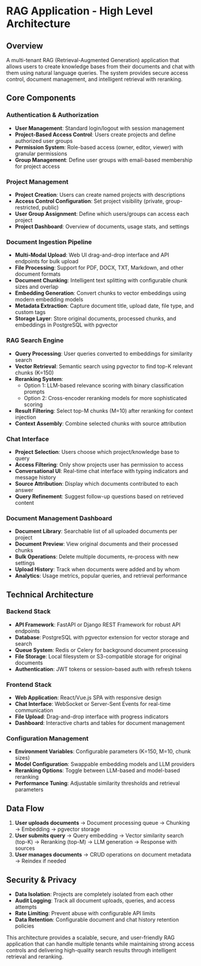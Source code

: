 # RAG Application - High Level Architecture

## Overview
A multi-tenant RAG (Retrieval-Augmented Generation) application that allows users to create knowledge bases from their documents and chat with them using natural language queries. The system provides secure access control, document management, and intelligent retrieval with reranking.

## Core Components

### Authentication & Authorization
- **User Management**: Standard login/logout with session management
- **Project-Based Access Control**: Users create projects and define authorized user groups
- **Permission System**: Role-based access (owner, editor, viewer) with granular permissions
- **Group Management**: Define user groups with email-based membership for project access

### Project Management
- **Project Creation**: Users can create named projects with descriptions
- **Access Control Configuration**: Set project visibility (private, group-restricted, public)
- **User Group Assignment**: Define which users/groups can access each project
- **Project Dashboard**: Overview of documents, usage stats, and settings

### Document Ingestion Pipeline
- **Multi-Modal Upload**: Web UI drag-and-drop interface and API endpoints for bulk upload
- **File Processing**: Support for PDF, DOCX, TXT, Markdown, and other document formats
- **Document Chunking**: Intelligent text splitting with configurable chunk sizes and overlap
- **Embedding Generation**: Convert chunks to vector embeddings using modern embedding models
- **Metadata Extraction**: Capture document title, upload date, file type, and custom tags
- **Storage Layer**: Store original documents, processed chunks, and embeddings in PostgreSQL with pgvector

### RAG Search Engine
- **Query Processing**: User queries converted to embeddings for similarity search
- **Vector Retrieval**: Semantic search using pgvector to find top-K relevant chunks (K=150)
- **Reranking System**: 
  - Option 1: LLM-based relevance scoring with binary classification prompts
  - Option 2: Cross-encoder reranking models for more sophisticated scoring
- **Result Filtering**: Select top-M chunks (M=10) after reranking for context injection
- **Context Assembly**: Combine selected chunks with source attribution

### Chat Interface
- **Project Selection**: Users choose which project/knowledge base to query
- **Access Filtering**: Only show projects user has permission to access
- **Conversational UI**: Real-time chat interface with typing indicators and message history
- **Source Attribution**: Display which documents contributed to each answer
- **Query Refinement**: Suggest follow-up questions based on retrieved content

### Document Management Dashboard
- **Document Library**: Searchable list of all uploaded documents per project
- **Document Preview**: View original documents and their processed chunks
- **Bulk Operations**: Delete multiple documents, re-process with new settings
- **Upload History**: Track when documents were added and by whom
- **Analytics**: Usage metrics, popular queries, and retrieval performance

## Technical Architecture

### Backend Stack
- **API Framework**: FastAPI or Django REST Framework for robust API endpoints
- **Database**: PostgreSQL with pgvector extension for vector storage and search
- **Queue System**: Redis or Celery for background document processing
- **File Storage**: Local filesystem or S3-compatible storage for original documents
- **Authentication**: JWT tokens or session-based auth with refresh tokens

### Frontend Stack
- **Web Application**: React/Vue.js SPA with responsive design
- **Chat Interface**: WebSocket or Server-Sent Events for real-time communication
- **File Upload**: Drag-and-drop interface with progress indicators
- **Dashboard**: Interactive charts and tables for document management

### Configuration Management
- **Environment Variables**: Configurable parameters (K=150, M=10, chunk sizes)
- **Model Configuration**: Swappable embedding models and LLM providers
- **Reranking Options**: Toggle between LLM-based and model-based reranking
- **Performance Tuning**: Adjustable similarity thresholds and retrieval parameters

## Data Flow

1. **User uploads documents** → Document processing queue → Chunking → Embedding → pgvector storage
2. **User submits query** → Query embedding → Vector similarity search (top-K) → Reranking (top-M) → LLM generation → Response with sources
3. **User manages documents** → CRUD operations on document metadata → Reindex if needed

## Security & Privacy
- **Data Isolation**: Projects are completely isolated from each other
- **Audit Logging**: Track all document uploads, queries, and access attempts
- **Rate Limiting**: Prevent abuse with configurable API limits
- **Data Retention**: Configurable document and chat history retention policies

This architecture provides a scalable, secure, and user-friendly RAG application that can handle multiple tenants while maintaining strong access controls and delivering high-quality search results through intelligent retrieval and reranking.